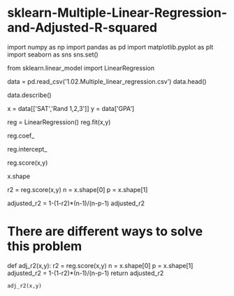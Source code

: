 # sklearn-Multiple-Linear-Regression-and-Adjusted-R-squared

import numpy as np
import pandas as pd
import matplotlib.pyplot as plt
import seaborn as sns
sns.set()

from sklearn.linear_model import LinearRegression

data = pd.read_csv('1.02.Multiple_linear_regression.csv')
data.head()

data.describe()

x = data[['SAT','Rand 1,2,3']]
y = data['GPA']

reg = LinearRegression()
reg.fit(x,y)

reg.coef_

reg.intercept_

reg.score(x,y)

x.shape

r2 = reg.score(x,y)
n = x.shape[0]
p = x.shape[1]

adjusted_r2 = 1-(1-r2)*(n-1)/(n-p-1)
adjusted_r2

# There are different ways to solve this problem
def adj_r2(x,y):
    r2 = reg.score(x,y)
    n = x.shape[0]
    p = x.shape[1]
    adjusted_r2 = 1-(1-r2)*(n-1)/(n-p-1)
    return adjusted_r2
    
    adj_r2(x,y)
